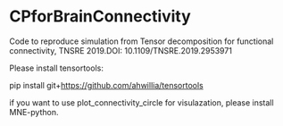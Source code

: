 # CPforBrainConnectivity
Code to reproduce simulation from Tensor decomposition for functional connectivity, TNSRE 2019.DOI: 10.1109/TNSRE.2019.2953971

Please install tensortools:

pip install git+https://github.com/ahwillia/tensortools


if you want to use plot_connectivity_circle for visulazation, please install MNE-python.

